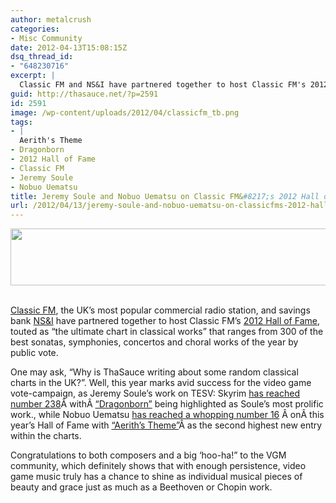 ```yaml
---
author: metalcrush
categories:
- Misc Community
date: 2012-04-13T15:08:15Z
dsq_thread_id:
- "648230716"
excerpt: |
  Classic FM and NS&I have partnered together to host Classic FM's 2012 Hall of Fame, touted as "the ultimate chart in classical works" that ranges from 300 of the best sonatas, symphonies, concertos and choral works of the year by public vote. Marking avid success for the video game vote-campaign,Jeremy Soule and Nobuo Uematsu have respectively reached positions in year's Hall of Fame, along with notable classical composers such as Beethoven and Schubert.
guid: http://thasauce.net/?p=2591
id: 2591
image: /wp-content/uploads/2012/04/classicfm_tb.png
tags:
- |
  Aerith's Theme
- Dragonborn
- 2012 Hall of Fame
- Classic FM
- Jeremy Soule
- Nobuo Uematsu
title: Jeremy Soule and Nobuo Uematsu on Classic FM&#8217;s 2012 Hall of Fame
url: /2012/04/13/jeremy-soule-and-nobuo-uematsu-on-classicfms-2012-hall-of-fame/
---
```


<center>
  <a href="http://thasauce.net/wp-content/uploads/2012/04/classicfm_banner.png"><img class="aligncenter size-full wp-image-2599" title="classicfm_banner" src="http://thasauce.net/wp-content/uploads/2012/04/classicfm_banner.png" alt="" width="575" height="91" srcset="http://thasauce.net/wp-content/uploads/2012/04/classicfm_banner.png 575w, http://thasauce.net/wp-content/uploads/2012/04/classicfm_banner-300x47.png 300w, http://thasauce.net/wp-content/uploads/2012/04/classicfm_banner-75x11.png 75w" sizes="(max-width: 575px) 100vw, 575px" /></a>
</center>&nbsp;

[Classic FM](http://www.classicfm.co.uk/), the UK&#8217;s most popular commercial radio station, and savings bank [NS&I](http://www.nsandi.com/) have partnered together to host Classic FM&#8217;s [2012 Hall of Fame](http://halloffame2012.classicfm.co.uk/), touted as &#8220;the ultimate chart in classical works&#8221; that ranges from 300 of the best sonatas, symphonies, concertos and choral works of the year by public vote.

One may ask, &#8220;Why is ThaSauce writing about some random classical charts in the UK?&#8221;. Well, this year marks avid success for the video game vote-campaign, as Jeremy Soule&#8217;s work on TESV: Skyrim [has reached number 238](http://halloffame2012.classicfm.co.uk/individual/?position=238)Â withÂ [&#8220;Dragonborn&#8221;](http://www.youtube.com/watch?v=UsnRQJxanVM) being highlighted as Soule&#8217;s most prolific work., while Nobuo Uematsu [has reached a whopping number 16](http://halloffame2012.classicfm.co.uk/individual/?position=16) Â onÂ this year&#8217;s Hall of Fame with [&#8220;Aerith&#8217;s Theme&#8221;](http://www.youtube.com/watch?v=fIqKWLkm2-g)Â as the second highest new entry within the charts.

Congratulations to both composers and a big &#8216;hoo-ha!&#8221; to the VGM community, which definitely shows that with enough persistence, video game music truly has a chance to shine as individual musical pieces of beauty and grace just as much as a Beethoven or Chopin work.